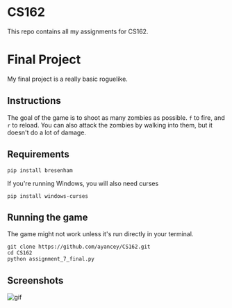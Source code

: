 # CS162

This repo contains all my assignments for CS162.

# Final Project
My final project is a really basic roguelike.

## Instructions
The goal of the game is to shoot as many zombies as possible. `f` to fire, and `r` to reload. You can also attack the zombies by walking into them, but it doesn't do a lot of damage.

## Requirements
    pip install bresenham

If you're running Windows, you will also need curses

    pip install windows-curses
    

## Running the game
The game might not work unless it's run directly in your terminal.

    git clone https://github.com/ayancey/CS162.git
    cd CS162
    python assignment_7_final.py

## Screenshots
![gif](https://i.imgur.com/mILEuuI.gif)
